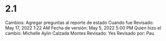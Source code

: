 # 2.1

Cambios: Agregar preguntas al reporte de estado
Cuando fue Revisado: May 17, 2022 1:22 AM
Fecha de  versión: May 5, 2022 5:00 PM
Quien hizo el cambio: Michelle Aylin Calzada Montes
Revisado: Yes
Revisado por: Pau